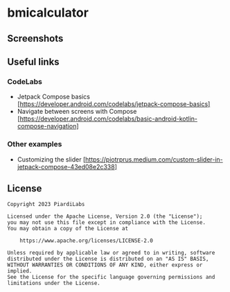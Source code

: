 # bmicalculator

## Screenshots

## Useful links
### CodeLabs
- Jetpack Compose basics [https://developer.android.com/codelabs/jetpack-compose-basics]
- Navigate between screens with Compose [https://developer.android.com/codelabs/basic-android-kotlin-compose-navigation]

### Other examples
- Customizing the slider [https://piotrprus.medium.com/custom-slider-in-jetpack-compose-43ed08e2c338]


## License

```
Copyright 2023 PiardiLabs

Licensed under the Apache License, Version 2.0 (the "License");
you may not use this file except in compliance with the License.
You may obtain a copy of the License at

    https://www.apache.org/licenses/LICENSE-2.0

Unless required by applicable law or agreed to in writing, software
distributed under the License is distributed on an "AS IS" BASIS,
WITHOUT WARRANTIES OR CONDITIONS OF ANY KIND, either express or implied.
See the License for the specific language governing permissions and
limitations under the License.
```